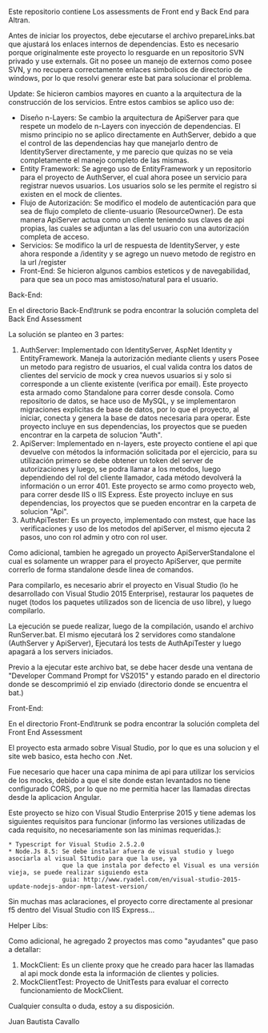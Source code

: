 Este repositorio contiene Los assessments de Front end y Back End para Altran.

Antes de iniciar los proyectos, debe ejecutarse el archivo prepareLinks.bat que ajustará los enlaces internos de dependencias.
Esto es necesario porque originalmente este proyecto lo resguarde en un repositorio SVN privado y use externals.
Git no posee un manejo de externos como posee SVN, y no recupera correctamente enlaces simbolicos de directorio de windows,
por lo que resolvi generar este bat para solucionar el problema.

Update: Se hicieron cambios mayores en cuanto a la arquitectura de la construcción de los servicios. Entre estos cambios se aplico uso de:

* Diseño n-Layers: Se cambio la arquitectura de ApiServer para que respete un modelo de n-Layers con inyección de dependencias.
                   El mismo principio no se aplico directamente en AuthServer, debido a que el control de las dependencias hay que
		   manejarlo dentro de IdentityServer directamente, y me parecio que quizas no se veia completamente el manejo completo
		   de las mismas.
* Entity Framework: Se agrego uso de EntityFramework y un repositorio para el proyecto de AuthServer, el cual ahora posee un servicio para
                    registrar nuevos usuarios. Los usuarios solo se les permite el registro si existen en el mock de clientes.
* Flujo de Autorización: Se modifico el modelo de autenticación para que sea de flujo completo de cliente-usuario (ResourceOwner).
                         De esta manera ApiServer actua como un cliente teniendo sus claves de api propias, las cuales se adjuntan
			 a las del usuario con una autorización completa de acceso.
* Servicios: Se modifico la url de respuesta de IdentityServer, y este ahora responde a <AuthServerBaseURL>/identity y se agrego un
             nuevo metodo de registro en la url <AuthServerBaseURL>/register
* Front-End: Se hicieron algunos cambios esteticos y de navegabilidad, para que sea un poco mas amistoso/natural para el usuario.

Back-End:

En el directorio Back-End\trunk se podra encontrar la solución completa del Back End Assessment

La solución se planteo en 3 partes:

1. AuthServer: Implementado con IdentityServer, AspNet Identity y EntityFramework. Maneja la autorización mediante clients y users
               Posee un metodo para registro de usuarios, el cual valida contra los datos de clientes del servicio de mock y crea nuevos
	       usuarios si y solo si corresponde a un cliente existente (verifica por email). Este proyecto esta armado como Standalone
	       para correr desde consola. Como repositorio de datos, se hace uso de MySQL, y se implementaron migraciones explicitas de
	       base de datos, por lo que el proyecto, al iniciar, conecta y genera la base de datos necesaria para operar.
	       Este proyecto incluye en sus dependencias, los proyectos que se pueden encontrar en la carpeta de solucion "Auth".
2. ApiServer: Implementado en n-layers, este proyecto contiene el api que devuelve con métodos la información solicitada por el ejercicio,
              para su utilización primero se debe obtener un token del server de autorizaciones y luego, se podra llamar a los metodos,
	      luego dependiendo del rol del cliente llamador, cada método devolverá la información o un error 401. Este proyecto se armo
	      como proyecto web, para correr desde IIS o IIS Express. Este proyecto incluye en sus dependencias, los proyectos que se
	      pueden encontrar en la carpeta de solucion "Api".
3. AuthApiTester: Es un proyecto, implementado con mstest, que hace las verificaciones y uso de los metodos del apiServer, el mismo
                  ejecuta 2 pasos, uno con rol admin y otro con rol user.

Como adicional, tambien he agregado un proyecto ApiServerStandalone el cual es solamente un wrapper para el proyecto ApiServer, que permite
correrlo de forma standalone desde linea de comandos.
			
Para compilarlo, es necesario abrir el proyecto en Visual Studio (lo he desarrollado con Visual Studio 2015 Enterprise), restaurar los
paquetes de nuget (todos los paquetes utilizados son de licencia de uso libre), y luego compilarlo.

La ejecución se puede realizar, luego de la compilación, usando el archivo RunServer.bat. El mismo ejecutará los 2 servidores como
standalone (AuthServer y ApiServer), Ejecutará los tests de AuthApiTester y luego apagará a los servers iniciados.

Previo a la ejecutar este archivo bat, se debe hacer desde una ventana de "Developer Command Prompt for VS2015" y estando parado en
el directorio donde se descomprimió el zip enviado (directorio donde se encuentra el bat.)


Front-End:

En el directorio Front-End\trunk se podra encontrar la solución completa del Front End Assessment

El proyecto esta armado sobre Visual Studio, por lo que es una solucion y el site web basico, esta hecho con .Net.

Fue necesario que hacer una capa minima de api para utilizar los servicios de los mocks, debido a que el site donde estan levantados
no tiene configurado CORS, por lo que no me permitia hacer las llamadas directas desde la aplicacion Angular.

Este proyecto se hizo con Visual Studio Enterprise 2015 y tiene ademas los siguientes requisitos para funcionar
(informo las versiones utilizadas de cada requisito, no necesariamente son las minimas requeridas.):

    * Typescript for Visual Studio 2.5.2.0
    * Node.Js 8.5: Se debe instalar afuera de visual studio y luego asociarla al visual S1tudio para que la use, ya
                   que la que instala por defecto el Visual es una versión vieja, se puede realizar siguiendo esta
	               guia: http://www.ryadel.com/en/visual-studio-2015-update-nodejs-andor-npm-latest-version/

Sin muchas mas aclaraciones, el proyecto corre directamente al presionar f5 dentro del Visual Studio con IIS Express...


Helper Libs:

Como adicional, he agregado 2 proyectos mas como "ayudantes" que paso a detallar:

1. MockClient: Es un cliente proxy que he creado para hacer las llamadas al api mock donde esta la información de clientes y policies.
2. MockClientTest: Proyecto de UnitTests para evaluar el correcto funcionamiento de MockClient.


Cualquier consulta o duda, estoy a su disposición.

Juan Bautista Cavallo
